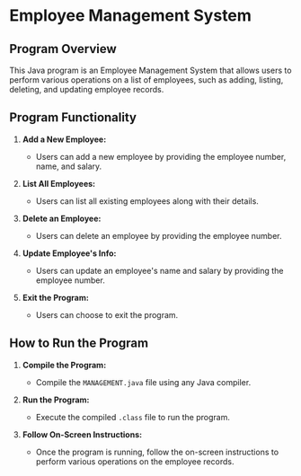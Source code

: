 # Employee Management System

## Program Overview

This Java program is an Employee Management System that allows users to perform various operations on a list of employees, such as adding, listing, deleting, and updating employee records.

## Program Functionality

1. **Add a New Employee:**
   - Users can add a new employee by providing the employee number, name, and salary.

2. **List All Employees:**
   - Users can list all existing employees along with their details.

3. **Delete an Employee:**
   - Users can delete an employee by providing the employee number.

4. **Update Employee's Info:**
   - Users can update an employee's name and salary by providing the employee number.

5. **Exit the Program:**
   - Users can choose to exit the program.

## How to Run the Program

1. **Compile the Program:**
   - Compile the `MANAGEMENT.java` file using any Java compiler.

2. **Run the Program:**
   - Execute the compiled `.class` file to run the program.

3. **Follow On-Screen Instructions:**
   - Once the program is running, follow the on-screen instructions to perform various operations on the employee records.
